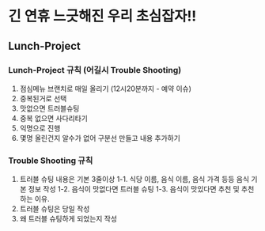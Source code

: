 # 긴 연휴 느긋해진 우리 초심잡자!!

## Lunch-Project

### Lunch-Project 규칙 (어길시 Trouble Shooting)
1. 점심메뉴 브랜치로 매일 올리기 (12시20분까지 - 예약 이슈)
2. 중복된거로 선택
3. 맛없으면 트러블슈팅
4. 중복 없으면 사다리타기
5. 익명으로 진행
6. 몇명 올린건지 알수가 없어 구분선 만들고 내용 추가하기

### Trouble Shooting 규칙
1. 트러블 슈팅 내용은 기본 3줄이상
1-1. 식당 이름, 음식 이름, 음식 가격 등등 음식 기본 정보 작성
1-2. 음식이 맛없다면 트러블 슈팅
1-3. 음식이 맛있다면 추천 및 추천하는 이유.
2. 트러블 슈팅은 당일 작성
3. 왜 트러블 슈팅하게 되었는지 작성